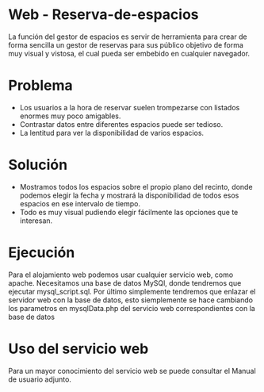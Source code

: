 # Web - Reserva-de-espacios

La función del gestor de espacios es servir de herramienta para crear de forma sencilla un gestor de reservas para sus público objetivo de forma muy visual y vistosa, el cual pueda ser embebido en cualquier navegador.

# Problema

* Los usuarios a la hora de reservar suelen trompezarse
con listados enormes muy poco amigables.
* Contrastar datos entre diferentes espacios puede ser
tedioso.
* La lentitud para ver la disponibilidad de varios
espacios.

# Solución

* Mostramos todos los espacios sobre el propio plano 
del recinto, donde podemos elegir la fecha y mostrará 
la disponibilidad de todos esos espacios en ese 
intervalo de tiempo.
* Todo es muy visual pudiendo elegir fácilmente las
opciones que te interesan.

# Ejecución

Para el alojamiento web podemos usar cualquier servicio web, como apache. Necesitamos una base de datos MySQl, donde tendremos que ejecutar mysql_script.sql. Por último simplemente tendremos que enlazar el servidor web con la base de datos, esto siemplemente se hace cambiando los parametros en mysqlData.php del servicio web correspondientes con la base de datos

# Uso del servicio web

Para un mayor conocimiento del servicio web se puede consultar el Manual de usuario adjunto.
